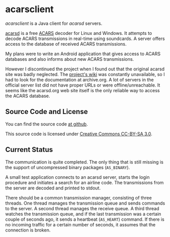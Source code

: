# acarsclient

_acarsclient_ is a Java client for _acarsd_ servers.

[acarsd](http://www.acarsd.org/) is a free [ACARS](http://en.wikipedia.org/wiki/ACARS) decoder for Linux and Windows. It attempts to decode ACARS transmissions in real-time using soundcards. A server offers access to the database of received ACARS transmissions.

My plans were to write an Android application that gives access to ACARS databases and also informs about new ACARS transmissions.

However I discontinued the project when I found out that the original acarsd site was badly neglected. The [project's wiki](http://www.acarsd.org/wiki/index.php) was constantly unavailable, so I had to look for the documentation at archive.org. A lot of servers in the official server list did not have proper URLs or were offline/unreachable. It seems like the acarsd.org web site itself is the only reliable way to access the ACARS database.

## Source Code and License

You can find the source code [at github](https://github.com/shred/acarsclient).

This source code is licensed under [Creative Commons CC-BY-SA 3.0](http://creativecommons.org/licenses/by-sa/3.0/).

## Current Status

The communication is quite completed. The only thing that is still missing is the support of uncompressed binary packages (`AS_BINARY`).

A small test application connects to an acarsd server, starts the login procedure and initiates a search for an airline code. The transmissions from the server are decoded and printed to stdout.

There should be a common transmission manager, consisting of three threads. One thread manages the transmission queue and sends commands to the server. A second thread manages the receive queue. A third thread watches the transmission queue, and if the last transmission was a certain couple of seconds ago, it sends a heartbeat (`AS_HEART`) command. If there is no incoming traffic for a certain number of seconds, it assumes that the connection is broken.
